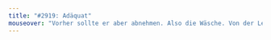 ```yaml
---
title: "#2919: Adäquat"
mouseover: "Vorher sollte er aber abnehmen. Also die Wäsche. Von der Leine."
---
```


